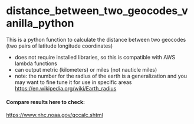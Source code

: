 # distance_between_two_geocodes_vanilla_python

This is a python function to calculate the distance between two geocodes (two pairs of latitude longitude coordinates) 
- does not require installed libraries, so this is compatible with AWS lambda functions
- can output metric (kilometers) or miles (not nauticle miles)
- note: the number for the radius of the earth is a generalization and you may want to fine tune it for use in specific areas https://en.wikipedia.org/wiki/Earth_radius


#### Compare results here to check:
https://www.nhc.noaa.gov/gccalc.shtml

